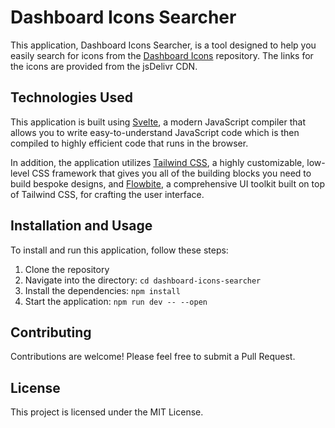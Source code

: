 # Dashboard Icons Searcher

This application, Dashboard Icons Searcher, is a tool designed to help you easily search for icons from the [Dashboard Icons](https://github.com/walkxcode/dashboard-icons) repository. The links for the icons are provided from the jsDelivr CDN.

## Technologies Used

This application is built using [Svelte](https://svelte.dev/), a modern JavaScript compiler that allows you to write easy-to-understand JavaScript code which is then compiled to highly efficient code that runs in the browser.

In addition, the application utilizes [Tailwind CSS](https://tailwindcss.com/), a highly customizable, low-level CSS framework that gives you all of the building blocks you need to build bespoke designs, and [Flowbite](https://flowbite.com/), a comprehensive UI toolkit built on top of Tailwind CSS, for crafting the user interface.

## Installation and Usage

To install and run this application, follow these steps:

1. Clone the repository
2. Navigate into the directory: `cd dashboard-icons-searcher`
3. Install the dependencies: `npm install`
4. Start the application: `npm run dev -- --open`

## Contributing

Contributions are welcome! Please feel free to submit a Pull Request.

## License

This project is licensed under the MIT License.